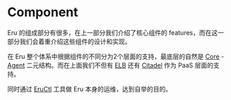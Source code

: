 # Component

Eru 的组成部分有很多，在上一部分我们介绍了核心组件的 features，而在这一部分我们会着重介绍这些组件的设计和实现。

在 Eru 整个体系中根据组件的不同分为2个层面的支持，最底层的自然是 [Core](https://github.com/projecteru2/core) - [Agent](https://github.com/projecteru2/agent) 二元结构。而在上面我们不但有 [ELB](https://github.com/projecteru2/elb) 还有 [Citadel](https://github.com/projecteru2/citadel) 作为 PaaS 层面的支持。

同时通过 [EruCtl](https://github.com/projecteru2/eructl) 工具做 Eru 本身的运维，达到自举的目的。